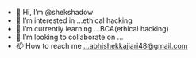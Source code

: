 - 👋 Hi, I’m @shekshadow
- 👀 I’m interested in ...ethical hacking
- 🌱 I’m currently learning ...BCA(ethical hacking)
- 💞️ I’m looking to collaborate on ...
- 📫 How to reach me ...abhishekkajjari48@gmail.com

<!---
shekshadow/shekshadow is a ✨ special ✨ repository because its `README.md` (this file) appears on your GitHub profile.
You can click the Preview link to take a look at your changes.
--->
